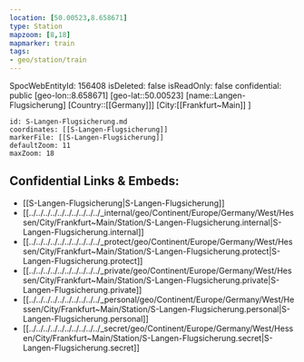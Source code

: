 ```yaml
---
location: [50.00523,8.658671]
type: Station 
mapzoom: [8,18] 
mapmarker: train 
tags:
- geo/station/train
---
```

SpocWebEntityId: 156408
isDeleted: false
isReadOnly: false
confidential: public
[geo-lon::8.658671]
[geo-lat::50.00523]
[name::Langen-Flugsicherung]
[Country::[[Germany]]]
[City:[[Frankfurt~Main]] ]


```leaflet
id: S-Langen-Flugsicherung.md
coordinates: [[S-Langen-Flugsicherung]]
markerFile: [[S-Langen-Flugsicherung]]
defaultZoom: 11 
maxZoom: 18
```


## Confidential Links & Embeds: 
- [[S-Langen-Flugsicherung|S-Langen-Flugsicherung]] 
- [[../../../../../../../../../../_internal/geo/Continent/Europe/Germany/West/Hessen/City/Frankfurt~Main/Station/S-Langen-Flugsicherung.internal|S-Langen-Flugsicherung.internal]] 
- [[../../../../../../../../../../_protect/geo/Continent/Europe/Germany/West/Hessen/City/Frankfurt~Main/Station/S-Langen-Flugsicherung.protect|S-Langen-Flugsicherung.protect]] 
- [[../../../../../../../../../../_private/geo/Continent/Europe/Germany/West/Hessen/City/Frankfurt~Main/Station/S-Langen-Flugsicherung.private|S-Langen-Flugsicherung.private]] 
- [[../../../../../../../../../../_personal/geo/Continent/Europe/Germany/West/Hessen/City/Frankfurt~Main/Station/S-Langen-Flugsicherung.personal|S-Langen-Flugsicherung.personal]] 
- [[../../../../../../../../../../_secret/geo/Continent/Europe/Germany/West/Hessen/City/Frankfurt~Main/Station/S-Langen-Flugsicherung.secret|S-Langen-Flugsicherung.secret]] 
